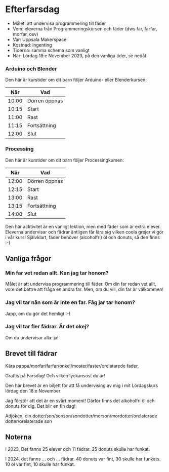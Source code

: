 # Efterfarsdag

* Målet: att undervisa programmering till fäder
* Vem: eleverna från Programmeringskursen och fäder (dws far, farfar, morfar, osv)
* Var: Uppsala Makerspace
* Kostnad: ingenting
* Tiderna: samma schema som vanligt
* När: Lördag 18:e November 2023, på den vanliga tider, se nedåt

### Arduino och Blender

Den här är kurstider om dit barn följer Arduino- eller Blenderkursen:

När  |Vad
-----|------------
10:00|Dörren öppnas
10:15|Start
11:00|Rast
11:15|Fortsättning
12:00|Slut

### Processing

Den här är kurstider om dit barn följer Processingkursen:

När  |Vad
-----|------------
12:00|Dörren öppnas
12:15|Start
13:00|Rast
13:15|Fortsättning
14:00|Slut

Den här acktivitet är en vanligt lektion,
men med fäder som är extra elever.
Eleverna undervisar och fädrar äntligen får lära sig
vilken coola grejer vi gör i vår kurs!
Självklart, fäder behöver (alcoholfri) öl och donuts, så den finns :-)

## Vanliga frågor

### Min far vet redan allt. Kan jag tar honom?

Målet är att undervisa programmering till fäder.
Om din far redan vet allt, vore det bättre att fråga
en andra far. Men, om du vill, din far är välkommen!

### Jag vil tar nån som är inte en far. Fåg jar tar honom?

Japp, om du gör det hemligt :-)

### Jag vil tar fler fädrar. Är det okej?

Om du undervisar alla: ja!

## Brevet till fädrar

Kära pappa/morfar/farfar/onkel/moster/faster/orelatarede fader,

Grattis på Farsdag! Och vilken lyckansost du är!

Den här brevet är en biljett för att få undervising av mig i
mit Lördagskurs lördag den 18:e November

Jag förstör att det är en svårt moment!
Därför finns det alkoholfri öl och donuts för dig.
Det blir en fin dag!

Adjöken, din dotter/son/sonson/sondotter/morson/mordotter/orelaterade dotter/orelaterade son

## Noterna

I 2023, Det fanns 25 elever och 11 fädrar. 25 donuts skulle har funkat.

I 2024, det fanns ... och ... fädrar. 40 donuts var fint, 30 skulle har funkats.
10 öl var fint, 10 skulle har funkat.
